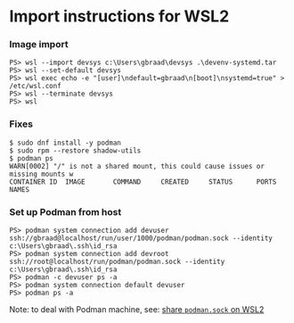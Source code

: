 Import instructions for WSL2
============================


### Image import
```
PS> wsl --import devsys c:\Users\gbraad\devsys .\devenv-systemd.tar
PS> wsl --set-default devsys
PS> wsl exec echo -e "[user]\ndefault=gbraad\n[boot]\nsystemd=true" > /etc/wsl.conf
PS> wsl --terminate devsys
PS> wsl
```

### Fixes
```
$ sudo dnf install -y podman
$ sudo rpm --restore shadow-utils
$ podman ps
WARN[0002] "/" is not a shared mount, this could cause issues or missing mounts w
CONTAINER ID  IMAGE       COMMAND     CREATED     STATUS      PORTS       NAMES
```

### Set up Podman from host

```
PS> podman system connection add devuser ssh://gbraad@localhost/run/user/1000/podman/podman.sock --identity c:\Users\gbraad\.ssh\id_rsa
PS> podman system connection add devroot ssh://root@localhost/run/podman/podman.sock --identity c:\Users\gbraad\.ssh\id_rsa
PS> podman -c devuser ps -a
PS> podman system connection default devuser
PS> podman ps -a
```

Note: to deal with Podman machine, see: [share `podman.sock` on WSL2](https://github.com/containers/podman/issues/15190#issuecomment-1661548692)
